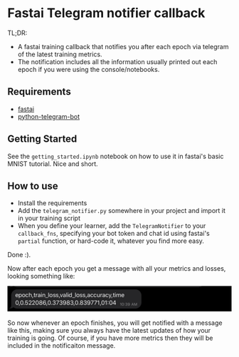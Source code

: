 # Fastai Telegram notifier callback
TL;DR: 
- A fastai training callback that notifies you after each epoch via telegram of the latest training metrics. 
- The notification includes all the information usually printed out each epoch if you were using the console/notebooks.

## Requirements
- [fastai](https://docs.fast.ai)
- [python-telegram-bot](https://github.com/python-telegram-bot/python-telegram-bot/)

## Getting Started
See the `getting_started.ipynb` notebook on how to use it in fastai's basic MNIST tutorial. Nice and short.

## How to use
- Install the requirements
- Add the `telegram_notifier.py` somewhere in your project and import it in your training script
- When you define your learner, add the `TelegramNotifier` to your `callback_fns`, specifying your bot token and chat id using fastai's `partial` function, or hard-code it, whatever you find more easy.

Done :). 

Now after each epoch you get a message with all your metrics and losses, looking something like:

![something like this](img.jpg)

So now whenever an epoch finishes, you will get notified with a message like this, making sure you always have the latest updates of how your training is going. Of course, if you have more metrics then they will be included in the notificaiton message.
